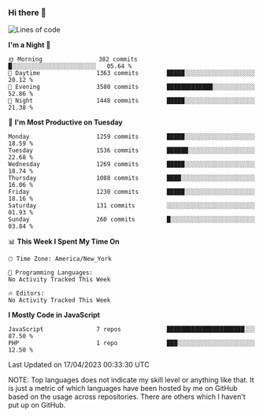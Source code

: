 ### Hi there 👋

<!--
**LynxJinxxy/LynxJinxxy** is a ✨ _special_ ✨ repository because its `README.md` (this file) appears on your GitHub profile.

Here are some ideas to get you started:

- 🔭 I’m currently working on ...
- 🌱 I’m currently learning ...
- 👯 I’m looking to collaborate on ...
- 🤔 I’m looking for help with ...
- 💬 Ask me about ...
- 📫 How to reach me: ...
- 😄 Pronouns: ...
- ⚡ Fun fact: ...
-->

<!--START_SECTION:waka-->
![Lines of code](https://img.shields.io/badge/From%20Hello%20World%20I%27ve%20Written-15.0%20million%20lines%20of%20code-blue)

**I'm a Night 🦉** 

```text
🌞 Morning                382 commits         █░░░░░░░░░░░░░░░░░░░░░░░░   05.64 % 
🌆 Daytime                1363 commits        █████░░░░░░░░░░░░░░░░░░░░   20.12 % 
🌃 Evening                3580 commits        █████████████░░░░░░░░░░░░   52.86 % 
🌙 Night                  1448 commits        █████░░░░░░░░░░░░░░░░░░░░   21.38 % 
```
📅 **I'm Most Productive on Tuesday** 

```text
Monday                   1259 commits        █████░░░░░░░░░░░░░░░░░░░░   18.59 % 
Tuesday                  1536 commits        ██████░░░░░░░░░░░░░░░░░░░   22.68 % 
Wednesday                1269 commits        █████░░░░░░░░░░░░░░░░░░░░   18.74 % 
Thursday                 1088 commits        ████░░░░░░░░░░░░░░░░░░░░░   16.06 % 
Friday                   1230 commits        █████░░░░░░░░░░░░░░░░░░░░   18.16 % 
Saturday                 131 commits         ░░░░░░░░░░░░░░░░░░░░░░░░░   01.93 % 
Sunday                   260 commits         █░░░░░░░░░░░░░░░░░░░░░░░░   03.84 % 
```


📊 **This Week I Spent My Time On** 

```text
🕑︎ Time Zone: America/New_York

💬 Programming Languages: 
No Activity Tracked This Week

🔥 Editors: 
No Activity Tracked This Week
```

**I Mostly Code in JavaScript** 

```text
JavaScript               7 repos             ██████████████████████░░░   87.50 % 
PHP                      1 repo              ███░░░░░░░░░░░░░░░░░░░░░░   12.50 % 
```




 Last Updated on 17/04/2023 00:33:30 UTC
<!--END_SECTION:waka-->
NOTE: Top languages does not indicate my skill level or anything like that. It is just a metric of which languages have been hosted by me on GitHub based on the usage across repositories. There are others which I haven't put up on GitHub.
